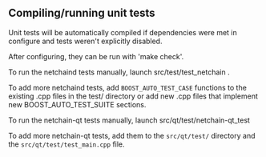 Compiling/running unit tests
------------------------------------

Unit tests will be automatically compiled if dependencies were met in configure
and tests weren't explicitly disabled.

After configuring, they can be run with 'make check'.

To run the netchaind tests manually, launch src/test/test_netchain .

To add more netchaind tests, add `BOOST_AUTO_TEST_CASE` functions to the existing
.cpp files in the test/ directory or add new .cpp files that
implement new BOOST_AUTO_TEST_SUITE sections.

To run the netchain-qt tests manually, launch src/qt/test/netchain-qt_test

To add more netchain-qt tests, add them to the `src/qt/test/` directory and
the `src/qt/test/test_main.cpp` file.
